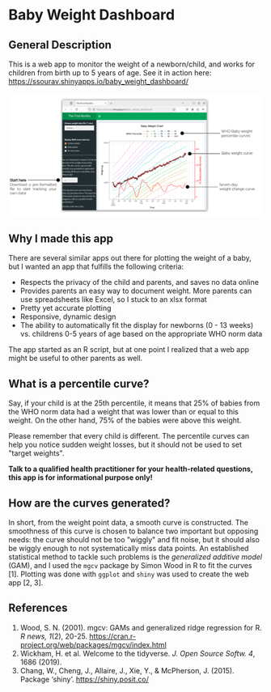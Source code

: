 # Baby Weight Dashboard
## General Description
This is a web app to monitor the weight of a newborn/child, and works for children from birth up to 5 years of age. See it in action here: https://ssourav.shinyapps.io/baby_weight_dashboard/

[![A screenshot of the web app, showing some of the salient feature and the plot of a baby's weight](/feature_description/feature_description.png)](https://ssourav.shinyapps.io/baby_weight_dashboard/)

## Why I made this app
There are several similar apps out there for plotting the weight of a baby, but I wanted an app that fulfills the following criteria:

* Respects the privacy of the child and parents, and saves no data online 
* Provides parents an easy way to document weight. More parents can use spreadsheets like Excel, so I stuck to an xlsx format
* Pretty yet accurate plotting
* Responsive, dynamic design
* The ability to automatically fit the display for newborns (0 - 13 weeks) vs. childrens 0-5 years of age based on the appropriate WHO norm data

The app started as an R script, but at one point I realized that a web app might be useful to other parents as well.

## What is a percentile curve?
Say, if your child is at the 25th percentile, it means that 25% of babies from the WHO norm data had a weight that was lower than or equal to this weight. On the other hand, 75% of the babies were above this weight.

Please remember that every child is different. The percentile curves can help you notice sudden weight losses, but it should not be used to set "target weights".

**Talk to a qualified health practitioner for your health-related questions, this app is for informational purpose only!**

## How are the curves generated?
In short, from the weight point data, a smooth curve is constructed. The smoothness of this curve is chosen to balance two important but opposing needs: the curve should not be too "wiggly" and fit noise, but it should also be wiggly enough to not systematically miss data points. An established statistical method to tackle such problems is the _generalized additive model_ (GAM), and I used the `mgcv` package by Simon Wood in R to fit the curves [1]. Plotting was done with `ggplot` and `shiny` was used to create the web app [2, 3].

## References
1. Wood, S. N. (2001). mgcv: GAMs and generalized ridge regression for R. _R news, 1_(2), 20-25. https://cran.r-project.org/web/packages/mgcv/index.html
2. Wickham, H. et al. Welcome to the tidyverse. _J. Open Source Softw. 4_, 1686 (2019).
3. Chang, W., Cheng, J., Allaire, J., Xie, Y., & McPherson, J. (2015). Package ‘shiny’. https://shiny.posit.co/

